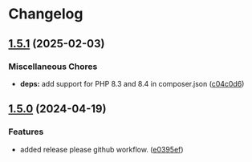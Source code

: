 # Changelog

## [1.5.1](https://github.com/tomshaw/shopcart/compare/v1.5.0...v1.5.1) (2025-02-03)


### Miscellaneous Chores

* **deps:** add support for PHP 8.3 and 8.4 in composer.json ([c04c0d6](https://github.com/tomshaw/shopcart/commit/c04c0d6a6af3e7bdb23e9dc9d89554eaa7cbb3c9))

## [1.5.0](https://github.com/tomshaw/shopcart/compare/v1.4.4...v1.5.0) (2024-04-19)


### Features

* added release please github workflow. ([e0395ef](https://github.com/tomshaw/shopcart/commit/e0395ef24966dbc14a1090f2521b2ec5eac765e8))
